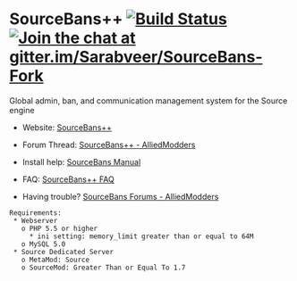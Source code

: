 ﻿SourceBans++ [![Build Status](https://travis-ci.org/Sarabveer/SourceBans-Fork.svg)](https://travis-ci.org/Sarabveer/SourceBans-Fork) [![Join the chat at gitter.im/Sarabveer/SourceBans-Fork](https://badges.gitter.im/Join%20Chat.svg)](https://gitter.im/Sarabveer/SourceBans-Fork)
============

Global admin, ban, and communication management system for the Source engine

- Website: [SourceBans++](https://sarabveer.github.io/SourceBans-Fork/)

- Forum Thread: [SourceBans++ - AlliedModders](https://forums.alliedmods.net/showthread.php?p=2303384)

- Install help: [SourceBans Manual](http://www.sourcebans.net/manual)

- FAQ: [SourceBans++ FAQ](https://sarabveer.github.io/SourceBans-Fork/faq/)

- Having trouble? [SourceBans Forums - AlliedModders](https://forums.alliedmods.net/forumdisplay.php?f=152)

```
Requirements:
 * Webserver
   o PHP 5.5 or higher
     * ini setting: memory_limit greater than or equal to 64M
   o MySQL 5.0
 * Source Dedicated Server
   o MetaMod: Source
   o SourceMod: Greater Than or Equal To 1.7
```

